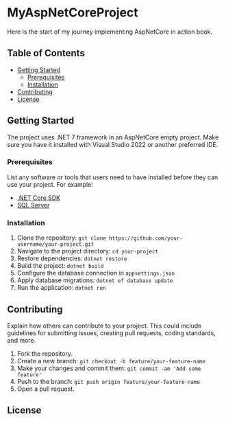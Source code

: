 # MyAspNetCoreProject

Here is the start of my journey implementing AspNetCore in action book. 

## Table of Contents

- [Getting Started](#getting-started)
  - [Prerequisites](#prerequisites)
  - [Installation](#installation)
- [Contributing](#contributing)
- [License](#license)

## Getting Started
The project uses .NET 7 framework in an AspNetCore empty project. Make sure you have it installed with Visual Studio 2022 or another preferred IDE.

### Prerequisites

List any software or tools that users need to have installed before they can use your project. For example:

- [.NET Core SDK](https://dotnet.microsoft.com/download)
- [SQL Server](https://www.microsoft.com/en-us/sql-server/sql-server-downloads)

### Installation

1. Clone the repository: `git clone https://github.com/your-username/your-project.git`
2. Navigate to the project directory: `cd your-project`
3. Restore dependencies: `dotnet restore`
4. Build the project: `dotnet build`
5. Configure the database connection in `appsettings.json`
6. Apply database migrations: `dotnet ef database update`
7. Run the application: `dotnet run`


## Contributing

Explain how others can contribute to your project. This could include guidelines for submitting issues, creating pull requests, coding standards, and more.

1. Fork the repository.
2. Create a new branch: `git checkout -b feature/your-feature-name`
3. Make your changes and commit them: `git commit -am 'Add some feature'`
4. Push to the branch: `git push origin feature/your-feature-name`
5. Open a pull request.

## License


